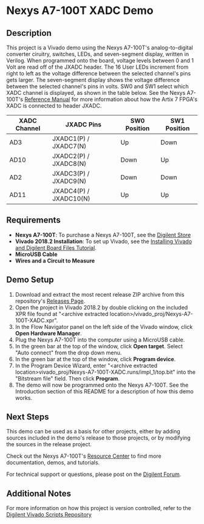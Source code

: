 Nexys A7-100T XADC Demo
==============
  
Description
--------------
This project is a Vivado demo using the Nexys A7-100T's analog-to-digital converter ciruitry, switches, LEDs, and seven-segment display, written in Verilog. When programmed onto the board, voltage levels between 0 and 1 Volt are read off of the JXADC header. The 16 User LEDs increment from right to left as the voltage difference between the selected channel's pins gets larger. The seven-segment display shows the voltage difference between the selected channel's pins in volts. SW0 and SW1 select which XADC channel is displayed, as shown in the table below. See the Nexys A7-100T's [Reference Manual](FIXME) for more information about how the Artix 7 FPGA's XADC is connected to header JXADC.

| XADC Channel | JXADC Pins             | SW0 Position | SW1 Position |
| ------------ | ---------------------- | ------------ | ------------ |
| AD3          | JXADC1(P) / JXADC7(N)  | Up           | Down         |
| AD10         | JXADC2(P) / JXADC8(N)  | Down         | Up           |
| AD2          | JXADC3(P) / JXADC9(N)  | Down         | Down         |
| AD11         | JXADC4(P) / JXADC10(N) | Up           | Up           |
  
Requirements
--------------
* **Nexys A7-100T**: To purchase a Nexys A7-100T, see the [Digilent Store](FIXME)
* **Vivado 2018.2 Installation**: To set up Vivado, see the [Installing Vivado and Digilent Board Files Tutorial](https://reference.digilentinc.com/vivado/installing-vivado/start).
* **MicroUSB Cable**
* **Wires and a Circuit to Measure**

Demo Setup
--------------
1. Download and extract the most recent release ZIP archive from this repository's [Releases Page](https://github.com/Digilent/Nexys-A7-100T-XADC/releases).
2. Open the project in Vivado 2018.2 by double clicking on the included XPR file found at "\<archive extracted location\>/vivado_proj/Nexys-A7-100T-XADC.xpr".
3. In the Flow Navigator panel on the left side of the Vivado window, click **Open Hardware Manager**.
4. Plug the Nexys A7-100T into the computer using a MicroUSB cable.
5. In the green bar at the top of the window, click **Open target**. Select "Auto connect" from the drop down menu.
6. In the green bar at the top of the window, click **Program device**.
7. In the Program Device Wizard, enter "\<archive extracted location\>vivado_proj/Nexys-A7-100T-XADC.runs/impl_1/top.bit" into the "Bitstream file" field. Then click **Program**.
8. The demo will now be programmed onto the Nexys A7-100T. See the Introduction section of this README for a description of how this demo works.

Next Steps
--------------
This demo can be used as a basis for other projects, either by adding sources included in the demo's release to those projects, or by modifying the sources in the release project.

Check out the Nexys A7-100T's [Resource Center](https://reference.digilentinc.com/reference/programmable-logic/nexys-a7/start) to find more documentation, demos, and tutorials.

For technical support or questions, please post on the [Digilent Forum](https://forum.digilentinc.com).

Additional Notes
--------------
For more information on how this project is version controlled, refer to the [Digilent Vivado Scripts Repository](https://github.com/digilent/digilent-vivado-scripts)


